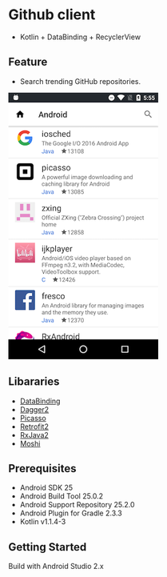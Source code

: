 # Github client
* Kotlin + DataBinding + RecyclerView

## Feature
* Search trending GitHub repositories.  

![screenshot](docs/screenshot.png)

## Libararies
* [DataBinding](https://developer.android.com/topic/libraries/data-binding/index.html)
* [Dagger2](https://google.github.io/dagger/)
* [Picasso](http://square.github.io/picasso/)
* [Retrofit2](http://square.github.io/retrofit/)
* [RxJava2](https://github.com/ReactiveX/RxJava)
* [Moshi](https://github.com/square/moshi)

## Prerequisites
* Android SDK 25
* Android Build Tool 25.0.2
* Android Support Repository 25.2.0
* Android Plugin for Gradle 2.3.3
* Kotlin v1.1.4-3

## Getting Started
Build with Android Studio 2.x
